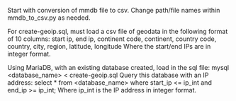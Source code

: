 Start with conversion of mmdb file to csv. Change path/file names within mmdb_to_csv.py as needed.

For create-geoip.sql, must load a csv file of geodata in the following format of 10 columns:
start ip, end ip, continent code, continent, country code, country, city, region, latitude, longitude
Where the start/end IPs are in integer format.

Using MariaDB, with an existing database created, load in the sql file:
mysql <database_name> < create-geoip.sql
Query this database with an IP address:
select * from <database_name> where start_ip <= ip_int and end_ip >= ip_int;
Where ip_int is the IP address in integer format.

